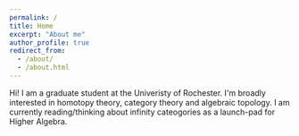 ```yaml
---
permalink: /
title: Home
excerpt: "About me"
author_profile: true
redirect_from: 
  - /about/
  - /about.html
---
```


Hi! I am a graduate student at the Univeristy of Rochester. I'm broadly interested in homotopy theory, category theory and algebraic topology. I am currently reading/thinking about infinity cateogories as a launch-pad for Higher Algebra.
